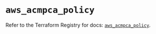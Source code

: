 # `aws_acmpca_policy`

Refer to the Terraform Registry for docs: [`aws_acmpca_policy`](https://registry.terraform.io/providers/hashicorp/aws/6.3.0/docs/resources/acmpca_policy).
